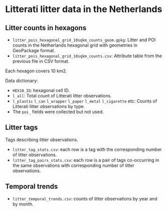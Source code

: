 # Litterati litter data in the Netherlands

## Litter counts in hexagons

- `litter_pois_hexagonal_grid_10sqkm_counts_geom.gpkg`: Litter and POI counts in the Netherlands hexagonal grid with geometries in GeoPackage format.
- `litter_pois_hexagonal_grid_10sqkm_counts.csv`: Attribute table from the previous file in CSV format.

Each hexagon covers 10 km2.

Data dictionary: 
- `HEX10_ID`: hexagonal cell ID.
- `l_all`: Total count of Litterati litter observations.
- `l_plastic` `l_can` `l_wrapper` `l_paper` `l_metal` `l_cigarette` etc: Counts of Litterati litter observations by type.
- The `poi_` fields were collected but not used.


## Litter tags

Tags describing litter observations.

- `litter_tag_stats.csv`: each row is a tag with the corresponding number of litter observations.
- `litter_tag_pairs_stats.csv`: each row is a pair of tags co-occurring in the same observations with corresponding number of litter observations.

## Temporal trends

- `litter_temporal_trends.csv`: counts of litter observations by year and by month.